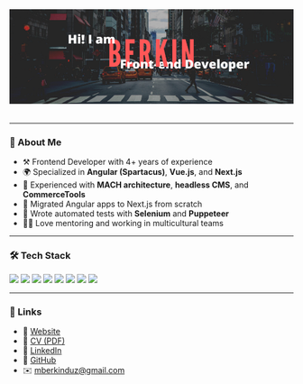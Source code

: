 <div align="center"><img src="https://github.com/berkinduz/berkinduz/blob/main/berkin.png" alt="header"/></div>
<br>


<!---
berkinduz/berkinduz is a ✨ special ✨ repository because its `README.md` (this file) appears on your GitHub profile.
You can click the Preview link to take a look at your changes.
--->

---

### 🧠 About Me

- ⚒️ Frontend Developer with 4+ years of experience
- 🌍 Specialized in **Angular (Spartacus)**, **Vue.js**, and **Next.js**
- 🧩 Experienced with **MACH architecture**, **headless CMS**, and **CommerceTools**
- 🚀 Migrated Angular apps to Next.js from scratch
- 🧪 Wrote automated tests with **Selenium** and **Puppeteer**
- 👨‍🏫 Love mentoring and working in multicultural teams

---

### 🛠️ Tech Stack

<p align="left">
  <img src="https://img.shields.io/badge/JavaScript-F7DF1E?logo=javascript&logoColor=black" />
  <img src="https://img.shields.io/badge/TypeScript-3178C6?logo=typescript&logoColor=white" />
  <img src="https://img.shields.io/badge/Angular-DD0031?logo=angular&logoColor=white" />
  <img src="https://img.shields.io/badge/Vue.js-4FC08D?logo=vue.js&logoColor=white" />
  <img src="https://img.shields.io/badge/Next.js-000000?logo=next.js&logoColor=white" />
  <img src="https://img.shields.io/badge/SASS-CC6699?logo=sass&logoColor=white" />
  <img src="https://img.shields.io/badge/Storyblok-1B1B1B?logo=storyblok&logoColor=white" />
  <img src="https://img.shields.io/badge/CommerceTools-0277bd?logo=commerce.js&logoColor=white" />
</p>

---

### 🔗 Links

- 🔗 [Website](https://berkin.tech/en/about)
- 📄 [CV (PDF)](https://berkin.tech/Berkin_Duz_Resume.pdf)
- 💼 [LinkedIn](https://www.linkedin.com/in/berkinduz)
- 🐙 [GitHub](https://github.com/berkinduz)
- ✉️ mberkinduz@gmail.com
